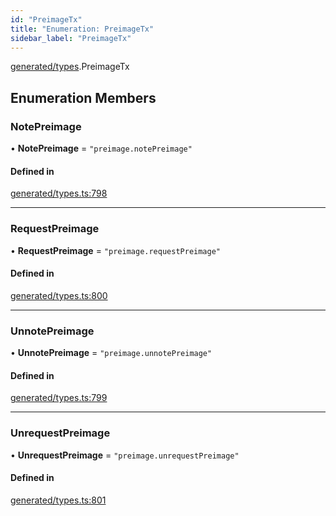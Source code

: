 ```yaml
---
id: "PreimageTx"
title: "Enumeration: PreimageTx"
sidebar_label: "PreimageTx"
---
```


[generated/types](../../../../modules/Generated/Types/Types.md).PreimageTx

## Enumeration Members

### NotePreimage

• **NotePreimage** = ``"preimage.notePreimage"``

#### Defined in

[generated/types.ts:798](https://github.com/PolymeshAssociation/polymesh-sdk/blob/b55e63737/src/generated/types.ts#L798)

___

### RequestPreimage

• **RequestPreimage** = ``"preimage.requestPreimage"``

#### Defined in

[generated/types.ts:800](https://github.com/PolymeshAssociation/polymesh-sdk/blob/b55e63737/src/generated/types.ts#L800)

___

### UnnotePreimage

• **UnnotePreimage** = ``"preimage.unnotePreimage"``

#### Defined in

[generated/types.ts:799](https://github.com/PolymeshAssociation/polymesh-sdk/blob/b55e63737/src/generated/types.ts#L799)

___

### UnrequestPreimage

• **UnrequestPreimage** = ``"preimage.unrequestPreimage"``

#### Defined in

[generated/types.ts:801](https://github.com/PolymeshAssociation/polymesh-sdk/blob/b55e63737/src/generated/types.ts#L801)
